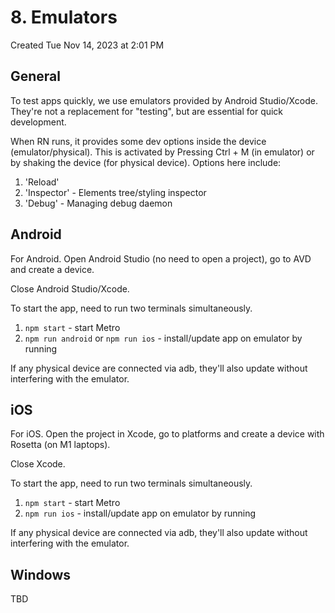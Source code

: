 # 8. Emulators
Created Tue Nov 14, 2023 at 2:01 PM

## General
To test apps quickly, we use emulators provided by Android Studio/Xcode. They're not a replacement for "testing", but are essential for quick development.

When RN runs, it provides some dev options inside the device (emulator/physical). This is activated by Pressing Ctrl + M (in emulator) or by shaking the device (for physical device). Options here include:
1. 'Reload'
2. 'Inspector' - Elements tree/styling inspector
3. 'Debug' - Managing debug daemon

## Android
For Android. Open Android Studio (no need to open a project), go to AVD and create a device.


Close Android Studio/Xcode.

To start the app, need to run two terminals simultaneously.
1. `npm start` - start Metro
2. `npm run android` or `npm run ios` - install/update app on emulator by running 

If any physical device are connected via adb, they'll also update without interfering with the emulator.

## iOS
For iOS. Open the project in Xcode, go to platforms and create a device with Rosetta (on M1 laptops).

Close Xcode.

To start the app, need to run two terminals simultaneously.
1. `npm start` - start Metro
2. `npm run ios` - install/update app on emulator by running

If any physical device are connected via adb, they'll also update without interfering with the emulator.


## Windows
TBD